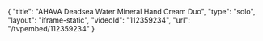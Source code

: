 {
    "title": "AHAVA Deadsea Water Mineral Hand Cream Duo",
    "type": "solo",
    "layout": "iframe-static",
    "videoId": "112359234",
    "url": "\/tvpembed\/112359234"
}